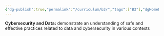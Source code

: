 ```yaml
---
{"dg-publish":true,"permalink":"/curriculum/b3/","tags":["B3"],"dgHomeLink":false}
---
```


**Cybersecurity and Data:** demonstrate an understanding of safe and effective practices related to data and cybersecurity in various contexts